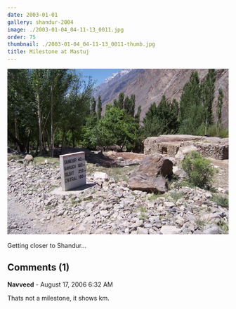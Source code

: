 ```yaml
---
date: 2003-01-01
gallery: shandur-2004
image: ./2003-01-04_04-11-13_0011.jpg
order: 75
thumbnail: ./2003-01-04_04-11-13_0011-thumb.jpg
title: Milestone at Mastuj
---
```


![Milestone at Mastuj](./2003-01-04_04-11-13_0011.jpg)

Getting closer to Shandur...

<div id="comments">

## Comments (1)

<div id="comment">

**Navveed** - August 17, 2006  6:32 AM

Thats not a milestone, it shows km.

</div>

</div>